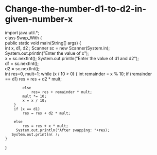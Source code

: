 # Change-the-number-d1-to-d2-in-given-number-x

import java.util.*;  
class Swap_With {  
    public static void main(String[] args) {  
       int x, d1, d2 ;
       Scanner sc = new Scanner(System.in);  
       System.out.println("Enter the value of x");  
       x = sc.nextInt();
       System.out.println("Enter the value of d1 and d2");  
       d1 = sc.nextInt();  
       d2 = sc.nextInt();  
     int res=0, mult=1;
      while (x / 10 > 0)
        {
            int remainder = x % 10;
            if (remainder == d1)
                res = res + d2 * mult;
 
            else
                res= res + remainder * mult;
            mult *= 10;
            x = x / 10;
        }
        if (x == d1)
            res = res + d2 * mult;
 
        else 
            res = res + x * mult; 
         System.out.println("After swapping: "+res);  
       System.out.println( );  
    }    
}
